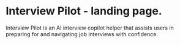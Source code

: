 # Interview Pilot - landing page.

Interview Pilot is an AI interview copilot helper that assists users in preparing for and navigating job interviews with confidence.